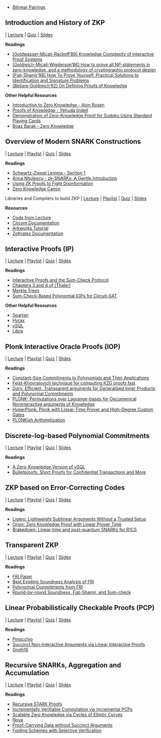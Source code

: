
- [Bilinear Pairings](https://crypto-notes-danivilardell.vercel.app/)


## Introduction and History of ZKP 
| [Lecture](https://www.youtube.com/watch?v=uchjTIlPzFo) | [Quiz](https://forms.gle/Td2Kw3Btp9XBHw846) | [Slides](https://zk-learning.org/assets/Lecture1-2023-slides.pdf)

  

**Readings**

- [\[Goldwasser-Micali-Rackoff’89\] Knowledge Complexity of Interactive Proof Systems](https://people.csail.mit.edu/silvio/Selected%20Scientific%20Papers/Proof%20Systems/The_Knowledge_Complexity_Of_Interactive_Proof_Systems.pdf)
- [\[Goldreich-Micali-Wigderson’86\] How to prove all NP-statements in zero-knowledge, and a methodology of cryptographic protocol design](https://link.springer.com/chapter/10.1007/3-540-47721-7_11)
- [\[Fiat-Shamir’86\] How To Prove Yourself: Practical Solutions to Identification and Signature Problems](https://link.springer.com/chapter/10.1007/3-540-47721-7_12)
- [\[Bellare-Goldreich’92\] On Defining Proofs of Knowledge](https://www.wisdom.weizmann.ac.il/~oded/PSX/pok.pdf)

  

**Other Helpful Resources**

- [Introduction to Zero Knowledge - Alon Rosen](https://www.youtube.com/watch?v=6uGimDYZPMw)
- [Proofs of Knowledge - Yehuda lindell](https://www.youtube.com/watch?v=RvGsjnoYRRg)
- [Demonstration of Zero-Knowledge Proof for Sudoku Using Standard Playing Cards](https://www.wisdom.weizmann.ac.il/~naor/PAPERS/SUDOKU_DEMO/)
- [Boaz Barak - Zero Knowledge](https://files.boazbarak.org/crypto/lec_14_zero_knowledge.pdf)

  

## Overview of Modern SNARK Constructions 
| [Lecture](https://youtu.be/bGEXYpt3sj0) | [Playlist](https://youtube.com/playlist?list=PLS01nW3Rtgoo_0Y-X5bQ32SyDbMiGFqee) | [Quiz](https://forms.gle/94fRTqREjKnacyP3A) | [Slides](https://zk-learning.org/assets/Lecture2-2023.pdf)

  

**Readings**

- [Schwartz-Zippel Lemma - Section 1](https://www.cs.ubc.ca/~nickhar/W12/Lecture9Notes.pdf)
- [Anca Nitulescu - zk-SNARKs: A Gentle Introduction](https://www.di.ens.fr/~nitulesc/files/Survey-SNARKs.pdf)
- [Using ZK Proofs to Fight Disinformation](https://medium.com/@boneh/using-zk-proofs-to-fight-disinformation-17e7d57fe52f)
- [Zero Knowledge Canon](https://a16zcrypto.com/zero-knowledge-canon)

  

Libraries and Compilers to build ZKP | [Lecture](https://youtu.be/UpRSaG6iuks) | [Playlist](https://youtube.com/playlist?list=PLS01nW3RtgoqqvF39f11ncNAClgSLPlXD) | [Quiz](https://forms.gle/WZZuArS4jmJuaAJR6) | [Slides](https://zk-learning.org/assets/lecture3-2023.pdf)

  

**Resources**

- [Code from Lecture](https://github.com/rdi-berkeley/zkp-course-lecture3-code)
- [Circom Documentation](https://docs.circom.io/)
- [Arkworks Tutorial](https://github.com/arkworks-rs/r1cs-tutorial/)
- [ZoKrates Documentation](https://zokrates.github.io/)

  

## Interactive Proofs (IP) 
| [Lecture](https://youtu.be/4018OYyoAf8) | [Playlist](https://youtube.com/playlist?list=PLS01nW3RtgopePvLcZgMJK8gC5trUWVsT) | [Quiz](https://forms.gle/KghozdFAvXuenHdp6) | [Slides](https://zk-learning.org/assets/lecture4.pdf)

  

**Readings**

- [Interactive Proofs and the Sum-Check Protocol](https://theory.cs.princeton.edu/complexity/book.pdf)
- [Chapters 3 and 4 of \[Thaler\]](https://people.cs.georgetown.edu/jthaler/ProofsArgsAndZK.pdf)
- [Merkle Trees](https://en.wikipedia.org/wiki/Merkle_tree)
- [Sum-Check-Based Polynomial IOPs for Circuit-SAT](https://eprint.iacr.org/2014/846.pdf)

**Other Helpful Resources**

- [Spartan](https://eprint.iacr.org/2019/550)
- [Hyrax](https://eprint.iacr.org/2017/1132)
- [vSQL](https://faculty.cc.gatech.edu/~genkin/papers/vsql.pdf)
- [Libra](https://eprint.iacr.org/2019/317.pdf)

  

## Plonk Interactive Oracle Proofs (IOP) 
| [Lecture](https://youtu.be/A0oZVEXav24) | [Playlist](https://youtube.com/playlist?list=PLS01nW3Rtgopdkrlu2-Lqgg7MKIS2vv2J) | [Quiz](https://forms.gle/j3VZ6iARCoCb16Qp6) | [Slides](https://zk-learning.org/assets/lecture5-2023.pdf)

  

**Readings**

- [Constant-Size Commitments to Polynomials and Their Applications](https://www.iacr.org/archive/asiacrypt2010/6477178/6477178.pdf)
- [Feist-Khovratovich technique for computing KZG proofs fast](https://alinush.github.io/2021/06/17/Feist-Khovratovich-technique-for-computing-KZG-proofs-fast.html)
- [Dory: Efficient, Transparent arguments for Generalised Inner Products and Polynomial Commitments](https://eprint.iacr.org/2020/1274)
- [PLONK: Permutations over Lagrange-bases for Oecumenical Noninteractive arguments of Knowledge](https://eprint.iacr.org/2019/953)
- [HyperPlonk: Plonk with Linear-Time Prover and High-Degree Custom Gates](https://eprint.iacr.org/2022/1355)
- [PLONKish Arithmetization](https://zcash.github.io/halo2/concepts/arithmetization.html)

  

## Discrete-log-based Polynomial Commitments 
| [Lecture](https://youtu.be/WyT5KkKBJUw) | [Playlist](https://youtube.com/playlist?list=PLS01nW3RtgopRnH84Omx0C4yZo75uSHWO) | [Quiz](https://forms.gle/gyKY676K3DMc7kiFA) | [Slides](https://zk-learning.org/assets/lecture6.pdf)

  

**Readings**

- [A Zero-Knowledge Version of vSQL](https://eprint.iacr.org/2017/1146)
- [Bulletproofs: Short Proofs for Confidential Transactions and More](https://eprint.iacr.org/2017/1066.pdf)

  

## ZKP based on Error-Correcting Codes 
| [Lecture](https://youtu.be/1S7ZjqG9uyI) | [Playlist](https://youtube.com/playlist?list=PLS01nW3RtgopEpcPnXiXsHPO8HsaGUgmd) | [Quiz](https://forms.gle/7L1gk7VP6a9BYcaC8) | [Slides](https://zk-learning.org/assets/lecture7.pdf)

  

**Readings**

- [Ligero: Lightweight Sublinear Arguments Without a Trusted Setup](https://acmccs.github.io/papers/p2087-amesA.pdf)
- [Orion: Zero Knowledge Proof with Linear Prover Time](https://eprint.iacr.org/2022/1010)
- [Brakedown: Linear-time and post-quantum SNARKs for R1CS](https://eprint.iacr.org/2021/1043)

  

## Transparent ZKP 
| [Lecture](https://youtu.be/A3edAQDPnDY) | [Playlist](https://youtube.com/playlist?list=PLS01nW3RtgorRZsBnqch6gGBStZB9VVrM) | [Quiz](https://forms.gle/nG6aQCGbMTgsn9wz7) | [Slides](https://zk-learning.org/assets/lecture8.pdf)

  

**Readings**

- [FRI Paper](https://eccc.weizmann.ac.il/report/2017/134/)
- [Best Existing Soundness Analysis of FRI](https://eprint.iacr.org/2020/654.pdf)
- [Polynomial Commitments from FRI](https://eprint.iacr.org/2019/1020)
- [Round-by-round Soundness, Fiat-Shamir, and Sum-check](https://eprint.iacr.org/2018/1004.pdf)

  

## Linear Probabilistically Checkable Proofs (PCP) 
| [Lecture](https://youtu.be/I7TXIHXamwM) | [Playlist](https://youtube.com/playlist?list=PLS01nW3RtgorEgSixlZA2rJ-2q7_eAKe3) | [Quiz](https://forms.gle/nK8DtvAwcBuXGLeW7) | [Slides](https://zk-learning.org/assets/lecture9.pdf)

  

**Readings**

- [Pinocchio](https://eprint.iacr.org/2013/279.pdf)
- [Succinct Non-Interactive Arguments via Linear Interactive Proofs](https://eprint.iacr.org/2012/718)
- [Groth16](https://eprint.iacr.org/2016/260.pdf)

  

## Recursive SNARKs, Aggregation and Accumulation 
| [Lecture](https://youtu.be/0LW-qeVe6QI) | [Playlist](https://youtube.com/playlist?list=PLS01nW3RtgopkbOmAfolTngGbnJ3SYmYu) | [Quiz](https://forms.gle/3mM7HLtQNruGU2Pv6) | [Slides](https://zk-learning.org/assets/lecture10.pdf)

  

**Readings**

- [Recursive STARK Proofs](https://medium.com/starkware/recursive-starks-78f8dd401025)
- [Incrementally Verifiable Computation via Incremental PCPs](https://eprint.iacr.org/2019/1407)
- [Scalable Zero Knowledge via Cycles of Elliptic Curves](https://eprint.iacr.org/2014/595.pdf)
- [Nova](https://eprint.iacr.org/2021/370.pdf)
- [Proof-Carrying Data without Succinct Arguments](https://eprint.iacr.org/2020/1618.pdf)
- [Folding Schemes with Selective Verification](https://eprint.iacr.org/2022/1576.pdf)